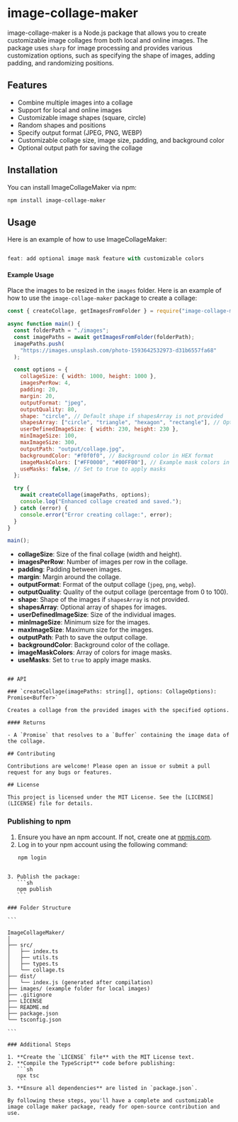 # image-collage-maker

image-collage-maker is a Node.js package that allows you to create customizable image collages from both local and online images. The package uses `sharp` for image processing and provides various customization options, such as specifying the shape of images, adding padding, and randomizing positions.

## Features

- Combine multiple images into a collage
- Support for local and online images
- Customizable image shapes (square, circle)
- Random shapes and positions
- Specify output format (JPEG, PNG, WEBP)
- Customizable collage size, image size, padding, and background color
- Optional output path for saving the collage

## Installation

You can install ImageCollageMaker via npm:

```sh
npm install image-collage-maker
```

## Usage

Here is an example of how to use ImageCollageMaker:

```typescript

feat: add optional image mask feature with customizable colors

```

#### Example Usage

Place the images to be resized in the `images` folder. Here is an example of how to use the `image-collage-maker` package to create a collage:

```javascript
const { createCollage, getImagesFromFolder } = require("image-collage-maker");

async function main() {
  const folderPath = "./images";
  const imagePaths = await getImagesFromFolder(folderPath);
  imagePaths.push(
    "https://images.unsplash.com/photo-1593642532973-d31b6557fa68"
  );

  const options = {
    collageSize: { width: 1000, height: 1000 },
    imagesPerRow: 4,
    padding: 20,
    margin: 20,
    outputFormat: "jpeg",
    outputQuality: 80,
    shape: "circle", // Default shape if shapesArray is not provided
    shapesArray: ["circle", "triangle", "hexagon", "rectangle"], // Optional array of shapes
    userDefinedImageSize: { width: 230, height: 230 },
    minImageSize: 100,
    maxImageSize: 300,
    outputPath: "output/collage.jpg",
    backgroundColor: "#f0f0f0", // Background color in HEX format
    imageMaskColors: ["#FF0000", "#00FF00"], // Example mask colors in HEX format
    useMasks: false, // Set to true to apply masks
  };

  try {
    await createCollage(imagePaths, options);
    console.log("Enhanced collage created and saved.");
  } catch (error) {
    console.error("Error creating collage:", error);
  }
}

main();
```

- **collageSize**: Size of the final collage (width and height).
- **imagesPerRow**: Number of images per row in the collage.
- **padding**: Padding between images.
- **margin**: Margin around the collage.
- **outputFormat**: Format of the output collage (`jpeg`, `png`, `webp`).
- **outputQuality**: Quality of the output collage (percentage from 0 to 100).
- **shape**: Shape of the images if `shapesArray` is not provided.
- **shapesArray**: Optional array of shapes for images.
- **userDefinedImageSize**: Size of the individual images.
- **minImageSize**: Minimum size for the images.
- **maxImageSize**: Maximum size for the images.
- **outputPath**: Path to save the output collage.
- **backgroundColor**: Background color of the collage.
- **imageMaskColors**: Array of colors for image masks.
- **useMasks**: Set to `true` to apply image masks.

```

## API

### `createCollage(imagePaths: string[], options: CollageOptions): Promise<Buffer>`

Creates a collage from the provided images with the specified options.

#### Returns

- A `Promise` that resolves to a `Buffer` containing the image data of the collage.

## Contributing

Contributions are welcome! Please open an issue or submit a pull request for any bugs or features.

## License

This project is licensed under the MIT License. See the [LICENSE](LICENSE) file for details.

```

### Publishing to npm

1. Ensure you have an npm account. If not, create one at [npmjs.com](https://www.npmjs.com/).
2. Log in to your npm account using the following command:
   ```sh
   npm login
   ```

````

3. Publish the package:
   ```sh
   npm publish
   ```

### Folder Structure

```

ImageCollageMaker/
│
├── src/
│   ├── index.ts
│   ├── utils.ts
│   ├── types.ts
│   └── collage.ts
├── dist/
│   └── index.js (generated after compilation)
├── images/ (example folder for local images)
├── .gitignore
├── LICENSE
├── README.md
├── package.json
└── tsconfig.json

```

### Additional Steps

1. **Create the `LICENSE` file** with the MIT License text.
2. **Compile the TypeScript** code before publishing:
   ```sh
   npx tsc
   ```
3. **Ensure all dependencies** are listed in `package.json`.

By following these steps, you'll have a complete and customizable image collage maker package, ready for open-source contribution and use.
````
